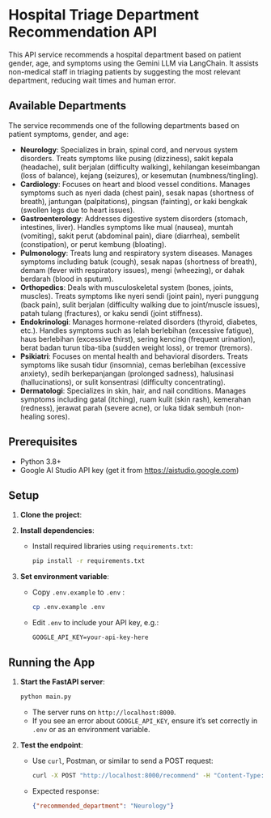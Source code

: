 # Hospital Triage Department Recommendation API

This API service recommends a hospital department based on patient gender, age, and symptoms using the Gemini LLM via LangChain. It assists non-medical staff in triaging patients by suggesting the most relevant department, reducing wait times and human error.

## Available Departments
The service recommends one of the following departments based on patient symptoms, gender, and age:

- **Neurology**: Specializes in brain, spinal cord, and nervous system disorders. Treats symptoms like pusing (dizziness), sakit kepala (headache), sulit berjalan (difficulty walking), kehilangan keseimbangan (loss of balance), kejang (seizures), or kesemutan (numbness/tingling).
- **Cardiology**: Focuses on heart and blood vessel conditions. Manages symptoms such as nyeri dada (chest pain), sesak napas (shortness of breath), jantungan (palpitations), pingsan (fainting), or kaki bengkak (swollen legs due to heart issues).
- **Gastroenterology**: Addresses digestive system disorders (stomach, intestines, liver). Handles symptoms like mual (nausea), muntah (vomiting), sakit perut (abdominal pain), diare (diarrhea), sembelit (constipation), or perut kembung (bloating).
- **Pulmonology**: Treats lung and respiratory system diseases. Manages symptoms including batuk (cough), sesak napas (shortness of breath), demam (fever with respiratory issues), mengi (wheezing), or dahak berdarah (blood in sputum).
- **Orthopedics**: Deals with musculoskeletal system (bones, joints, muscles). Treats symptoms like nyeri sendi (joint pain), nyeri punggung (back pain), sulit berjalan (difficulty walking due to joint/muscle issues), patah tulang (fractures), or kaku sendi (joint stiffness).
- **Endokrinologi**: Manages hormone-related disorders (thyroid, diabetes, etc.). Handles symptoms such as lelah berlebihan (excessive fatigue), haus berlebihan (excessive thirst), sering kencing (frequent urination), berat badan turun tiba-tiba (sudden weight loss), or tremor (tremors).
- **Psikiatri**: Focuses on mental health and behavioral disorders. Treats symptoms like susah tidur (insomnia), cemas berlebihan (excessive anxiety), sedih berkepanjangan (prolonged sadness), halusinasi (hallucinations), or sulit konsentrasi (difficulty concentrating).
- **Dermatologi**: Specializes in skin, hair, and nail conditions. Manages symptoms including gatal (itching), ruam kulit (skin rash), kemerahan (redness), jerawat parah (severe acne), or luka tidak sembuh (non-healing sores).

## Prerequisites
- Python 3.8+
- Google AI Studio API key (get it from https://aistudio.google.com)

## Setup
1. **Clone the project**:

2. **Install dependencies**:
   - Install required libraries using `requirements.txt`:
     ```bash
     pip install -r requirements.txt
     ```

3. **Set environment variable**:
   - Copy `.env.example` to `.env` :
     ```bash
     cp .env.example .env
     ```
   - Edit `.env` to include your API key, e.g.:
     ```
     GOOGLE_API_KEY=your-api-key-here
     ```

## Running the App
1. **Start the FastAPI server**:
   ```bash
   python main.py
   ```
   - The server runs on `http://localhost:8000`.
   - If you see an error about `GOOGLE_API_KEY`, ensure it’s set correctly in `.env` or as an environment variable.

2. **Test the endpoint**:
   - Use `curl`, Postman, or similar to send a POST request:
     ```bash
     curl -X POST "http://localhost:8000/recommend" -H "Content-Type: application/json" -d '{"gender": "female", "age": 62, "symptoms": ["pusing", "mual", "sulit berjalan"]}'
     ```
   - Expected response:
     ```json
     {"recommended_department": "Neurology"}
     ```
